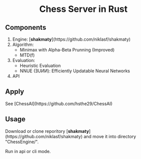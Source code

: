 <h1 style="text-align: center;">Chess Server in Rust</h1>

<h2>Components</h2>
<ol>
    <li>Engine: [<b>shakmaty</b>](https://github.com/niklasf/shakmaty)</li>
    <li>Algorithm:
        <ul>
            <li>Minimax with Alpha-Beta Prunning (Improved)</li>
            <li>MTD(f)</li>
        </ul>
    </li>
    <li>Evaluation:
        <ul>
            <li>Heuristic Evaluation</li>
            <li>NNUE (ƎUИИ): Efficiently Updatable Neural Networks</li>
        </ul>
    </li>
    <li>API</li>
</ol>

<h2>Apply</h2>
See [ChessAI](https://github.com/hsthe29/ChessAI)

<h2>Usage</h2>
Download or clone reporitory [<b>shakmaty</b>](https://github.com/niklasf/shakmaty) and move it into directory "ChessEngine/".

Run in api or cli mode.


